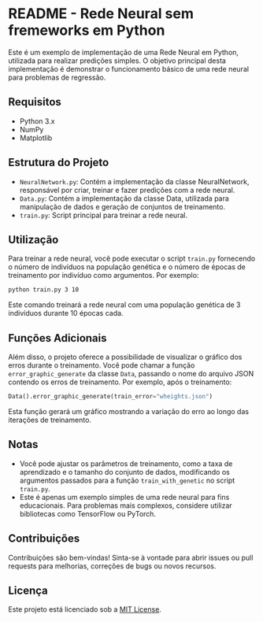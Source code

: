 # README - Rede Neural sem fremeworks em Python

Este é um exemplo de implementação de uma Rede Neural em Python, utilizada para realizar predições simples. O objetivo principal desta implementação é demonstrar o funcionamento básico de uma rede neural para problemas de regressão.

## Requisitos

- Python 3.x
- NumPy
- Matplotlib

## Estrutura do Projeto

- `NeuralNetwork.py`: Contém a implementação da classe NeuralNetwork, responsável por criar, treinar e fazer predições com a rede neural.
- `Data.py`: Contém a implementação da classe Data, utilizada para manipulação de dados e geração de conjuntos de treinamento.
- `train.py`: Script principal para treinar a rede neural.

## Utilização

Para treinar a rede neural, você pode executar o script `train.py` fornecendo o número de indivíduos na população genética e o número de épocas de treinamento por indivíduo como argumentos. Por exemplo:

```bash
python train.py 3 10
```

Este comando treinará a rede neural com uma população genética de 3 indivíduos durante 10 épocas cada.

## Funções Adicionais

Além disso, o projeto oferece a possibilidade de visualizar o gráfico dos erros durante o treinamento. Você pode chamar a função `error_graphic_generate` da classe `Data`, passando o nome do arquivo JSON contendo os erros de treinamento. Por exemplo, após o treinamento:

```python
Data().error_graphic_generate(train_error="wheights.json")
```

Esta função gerará um gráfico mostrando a variação do erro ao longo das iterações de treinamento.

## Notas

- Você pode ajustar os parâmetros de treinamento, como a taxa de aprendizado e o tamanho do conjunto de dados, modificando os argumentos passados para a função `train_with_genetic` no script `train.py`.
- Este é apenas um exemplo simples de uma rede neural para fins educacionais. Para problemas mais complexos, considere utilizar bibliotecas como TensorFlow ou PyTorch.

## Contribuições

Contribuições são bem-vindas! Sinta-se à vontade para abrir issues ou pull requests para melhorias, correções de bugs ou novos recursos.

## Licença

Este projeto está licenciado sob a [MIT License](LICENSE).
